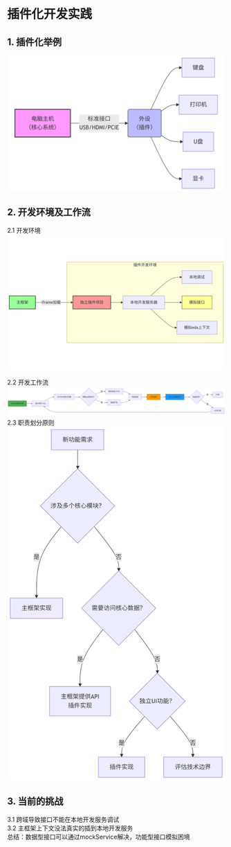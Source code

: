 
# 插件化开发实践

## 1. 插件化举例  
![插件化举例](./images/relation.png)

## 2. 开发环境及工作流
   2.1 开发环境
       ![开发环境](./images/relation1.png)

   2.2 开发工作流
       ![开发工作流](./images/process.png)
   2.3 职责划分原则
       ![职责决策树](./images/tree.png)

## 3. 当前的挑战
   3.1 跨域导致接口不能在本地开发服务调试  
   3.2 主框架上下文没法真实的插到本地开发服务  
    总结：数据型接口可以通过mockService解决，功能型接口模拟困境 